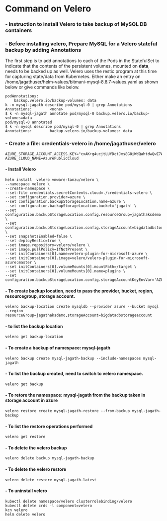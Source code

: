 # Command on Velero
### - Instruction to install Velero to take backup of MySQL DB containers
### - Before installing velero, Prepare MySQL for a Velero stateful backup by adding Annotations
The first step is to add annotations to each of the Pods in the StatefulSet to indicate that the contents of the persistent volumes, mounted on **data**, needs to be backed up as well. Velero uses the restic program at this time for capturing state/data from Kubernetes. Either make an entry on /home/jagathuser/helm-values/bitmani-mysql-8.8.7-values.yaml as shown below or give commands like below.
```
podAnnotations:
    backup.velero.io/backup-volumes: data
k -n mysql-jagath describe pod/mysql-0 | grep Annotations
Annotations:        <none>
$ k -n mysql-jagath annotate pod/mysql-0 backup.velero.io/backup-volumes=data
pod/mysql-0 annotated
$ k -n mysql describe pod/mysql-0 | grep Annotations
Annotations:        backup.velero.io/backup-volumes: data
```
### - Create a file: credentials-velero in /home/jagathuser/velero
```
AZURE_STORAGE_ACCOUNT_ACCESS_KEY="cxAK+g4ucjtLUfDctJxs8G8iWdQahtdwQwZ7WQ+LfmEvRY4hJ6Fz3shAghFByg52mf37bwWJUtwJRsTUZS+akQ=="
AZURE_CLOUD_NAME=AzurePublicCloud
```
#### - Install Velero
```
helm install  velero vmware-tanzu/velero \
--namespace velero \
--create-namespace \
--set-file credentials.secretContents.cloud=./credentials-velero \
--set configuration.provider=azure \
--set configuration.backupStorageLocation.name=azure \
--set configuration.backupStorageLocation.bucket='jagath' \
--set configuration.backupStorageLocation.config.resourceGroup=jagathaksdemo \
--set configuration.backupStorageLocation.config.storageAccount=bigdatadbstorageaccount \
--set snapshotsEnabled=false \
--set deployRestic=true \
--set image.repository=velero/velero \
--set image.pullPolicy=IfNotPresent \
--set initContainers[0].name=velero-plugin-for-microsoft-azure \
--set initContainers[0].image=velero/velero-plugin-for-microsoft-azure:master \
--set initContainers[0].volumeMounts[0].mountPath=/target \
--set initContainers[0].volumeMounts[0].name=plugins \
--set configuration.backupStorageLocation.config.storageAccountKeyEnvVar='AZURE_STORAGE_ACCOUNT_ACCESS_KEY'
```
#### - To create backup location, need to pass the provider, bucket, region, resourcegroup, storage account.
```
velero backup-location create mysqldb --provider azure --bucket mysql --region resourceGroup=jagathaksdemo,storageAccount=bigdatadbstorageaccount
```
#### - to list the backup location
```
velero get backup-location
```
#### - To create a backup of namespace: mysql-jagath
```
velero backup create mysql-jagath-backup --include-namespaces mysql-jagath
```
#### - To list the backup created, need to switch to velero namespace.
```
velero get backup
```
#### - To retore the namespace: mysql-jagath from the backup taken in storage account in azure
```
velero restore create mysql-jagath-restore --from-backup mysql-jagath-backup
```
#### - To list the restore operations performed
```
velero get restore
```
#### - To delete the velero backup
```
velero delete backup mysql-jagath-backup
```
#### - To delete the velero restore
```
velero delete restore mysql-jagath-latest
```
#### - To uninstall velero
```
kubectl delete namespace/velero clusterrolebinding/velero
kubectl delete crds -l component=velero
kcn velero
helm delete velero
```

